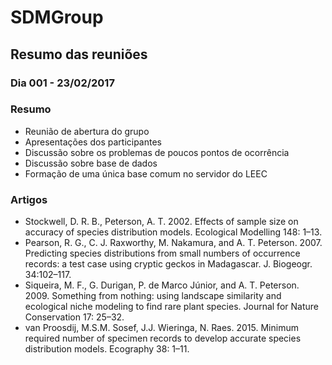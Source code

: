 # SDMGroup

## Resumo das reuniões

### Dia 001 - 23/02/2017

### Resumo
- Reunião de abertura do grupo
- Apresentações dos participantes
- Discussão sobre os problemas de poucos pontos de ocorrência
- Discussão sobre base de dados
- Formação de uma única base comum no servidor do LEEC 

### Artigos
- Stockwell, D. R. B., Peterson, A. T. 2002. Effects of sample size on accuracy of species distribution models. Ecological Modelling 148: 1–13.  
- Pearson, R. G., C. J. Raxworthy, M. Nakamura, and A. T. Peterson. 2007. Predicting species distributions from small numbers of 
  occurrence records: a test case using cryptic geckos in Madagascar. J. Biogeogr. 34:102–117. 
- Siqueira, M. F., G. Durigan, P. de Marco Júnior, and A. T. Peterson. 2009. Something from nothing: using landscape similarity and ecological niche modeling to find rare plant species. Journal for Nature Conservation 17: 25–32. 
- van Proosdij, M.S.M. Sosef, J.J. Wieringa, N. Raes. 2015. Minimum required number of specimen records to develop accurate species distribution models. Ecography 38: 1–11.

